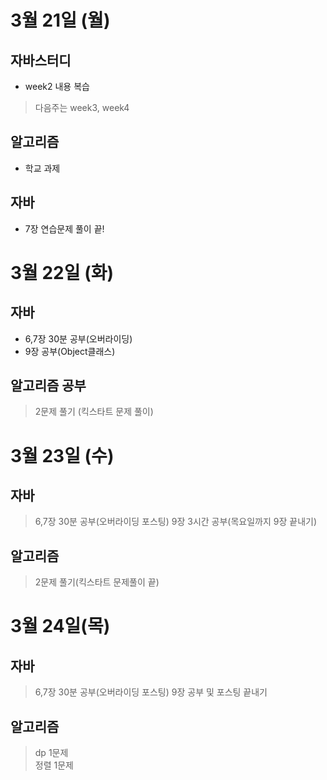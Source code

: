 # 3월 21일 (월)
## 자바스터디
- week2 내용 복습  
> 다음주는 week3, week4

## 알고리즘 
- 학교 과제 

## 자바
- 7장 연습문제 풀이 끝!  

# 3월 22일 (화)
## 자바 
- 6,7장 30분 공부(오버라이딩)
- 9장 공부(Object클래스)

## 알고리즘 공부
> 2문제 풀기 (킥스타트 문제 풀이)

# 3월 23일 (수)
## 자바 
> 6,7장 30분 공부(오버라이딩 포스팅)
> 9장 3시간 공부(목요일까지 9장 끝내기)

## 알고리즘
> 2문제 풀기(킥스타트 문제풀이 끝)

# 3월 24일(목)
## 자바
> 6,7장 30분 공부(오버라이딩 포스팅)
> 9장 공부 및 포스팅 끝내기

## 알고리즘
> dp 1문제  
> 정렬 1문제  

